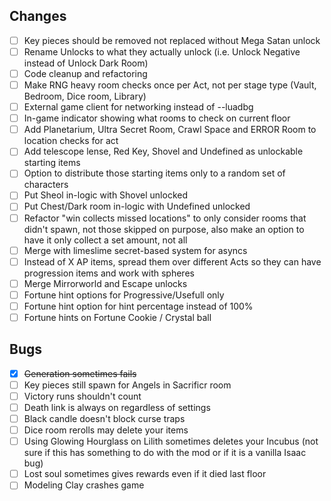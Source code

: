 ## Changes
- [ ] Key pieces should be removed not replaced without Mega Satan unlock
- [ ] Rename Unlocks to what they actually unlock (i.e. Unlock Negative instead of Unlock Dark Room)
- [ ] Code cleanup and refactoring
- [ ] Make RNG heavy room checks once per Act, not per stage type (Vault, Bedroom, Dice room, Library)
- [ ] External game client for networking instead of --luadbg
- [ ] In-game indicator showing what rooms to check on current floor
- [ ] Add Planetarium, Ultra Secret Room, Crawl Space and ERROR Room to location checks for act
- [ ] Add telescope lense, Red Key, Shovel and Undefined as unlockable starting items
- [ ] Option to distribute those starting items only to a random set of characters
- [ ] Put Sheol in-logic with Shovel unlocked
- [ ] Put Chest/Dark room in-logic with Undefined unlocked
- [ ] Refactor "win collects missed locations" to only consider rooms that didn't spawn, not those skipped on purpose, also make an option to have it only collect a set amount, not all
- [ ] Merge with limeslime secret-based system for asyncs
- [ ] Instead of X AP items, spread them over different Acts so they can have progression items and work with spheres
- [ ] Merge Mirrorworld and Escape unlocks
- [ ] Fortune hint options for Progressive/Usefull only
- [ ] Fortune hint option for hint percentage instead of 100%
- [ ] Fortune hints on Fortune Cookie / Crystal ball

## Bugs
- [x] ~~Generation sometimes fails~~
- [ ] Key pieces still spawn for Angels in Sacrificr room
- [ ] Victory runs shouldn't count
- [ ] Death link is always on regardless of settings
- [ ] Black candle doesn't block curse traps
- [ ] Dice room rerolls may delete your items
- [ ] Using Glowing Hourglass on Lilith sometimes deletes your Incubus (not sure if this has something to do with the mod or if it is a vanilla Isaac bug)
- [ ] Lost soul sometimes gives rewards even if it died last floor
- [ ] Modeling Clay crashes game
